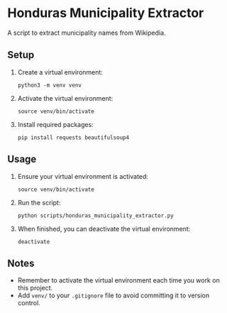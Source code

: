 # Honduras Municipality Extractor

A script to extract municipality names from Wikipedia.

## Setup

1. Create a virtual environment:
   ```
   python3 -m venv venv
   ```

2. Activate the virtual environment:
   ```
   source venv/bin/activate
   ```

3. Install required packages:
   ```
   pip install requests beautifulsoup4
   ```

## Usage

1. Ensure your virtual environment is activated:
   ```
   source venv/bin/activate
   ```

2. Run the script:
   ```
   python scripts/honduras_municipality_extractor.py
   ```

3. When finished, you can deactivate the virtual environment:
   ```
   deactivate
   ```

## Notes

- Remember to activate the virtual environment each time you work on this project.
- Add `venv/` to your `.gitignore` file to avoid committing it to version control.